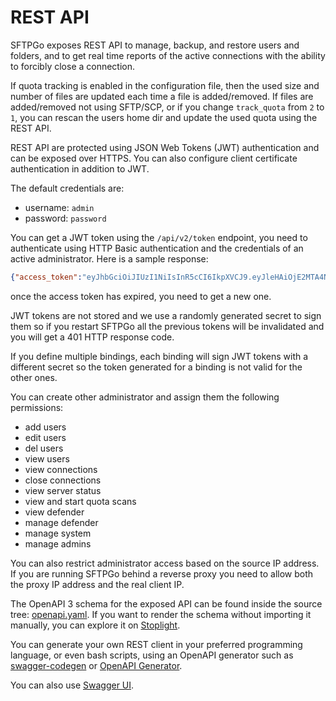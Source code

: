 # REST API

SFTPGo exposes REST API to manage, backup, and restore users and folders, and to get real time reports of the active connections with the ability to forcibly close a connection.

If quota tracking is enabled in the configuration file, then the used size and number of files are updated each time a file is added/removed. If files are added/removed not using SFTP/SCP, or if you change `track_quota` from `2` to `1`, you can rescan the users home dir and update the used quota using the REST API.

REST API are protected using JSON Web Tokens (JWT) authentication and can be exposed over HTTPS. You can also configure client certificate authentication in addition to JWT.

The default credentials are:

- username: `admin`
- password: `password`

You can get a JWT token using the `/api/v2/token` endpoint, you need to authenticate using HTTP Basic authentication and the credentials of an active administrator. Here is a sample response:

```json
{"access_token":"eyJhbGciOiJIUzI1NiIsInR5cCI6IkpXVCJ9.eyJleHAiOjE2MTA4NzU5NDksImp0aSI6ImMwMjAzbGZjZHJwZDRsMGMxanZnIiwibmJmIjoxNjEwODc1MzE5LCJwZXJtaXNzaW9ucyI6WyIqIl0sInN1YiI6ImlHZ010NlZNU3AzN2tld3hMR3lUV1l2b2p1a2ttSjBodXlJZHBzSWRyOFE9IiwidXNlcm5hbWUiOiJhZG1pbiJ9.dt-UwcWdEMwoGauuiQw8BmgpBAv4YlTaXkyNK-7iRJ4","expires_at":"2021-01-17T09:32:29Z"}
```

once the access token has expired, you need to get a new one.

JWT tokens are not stored and we use a randomly generated secret to sign them so if you restart SFTPGo all the previous tokens will be invalidated and you will get a 401 HTTP response code.

If you define multiple bindings, each binding will sign JWT tokens with a different secret so the token generated for a binding is not valid for the other ones.

You can create other administrator and assign them the following permissions:

- add users
- edit users
- del users
- view users
- view connections
- close connections
- view server status
- view and start quota scans
- view defender
- manage defender
- manage system
- manage admins

You can also restrict administrator access based on the source IP address. If you are running SFTPGo behind a reverse proxy you need to allow both the proxy IP address and the real client IP.

The OpenAPI 3 schema for the exposed API can be found inside the source tree: [openapi.yaml](../httpd/schema/openapi.yaml "OpenAPI 3 specs"). If you want to render the schema without importing it manually, you can explore it on [Stoplight](https://sftpgo.stoplight.io/docs/sftpgo/openapi.yaml).

You can generate your own REST client in your preferred programming language, or even bash scripts, using an OpenAPI generator such as [swagger-codegen](https://github.com/swagger-api/swagger-codegen) or [OpenAPI Generator](https://openapi-generator.tech/).

You can also use [Swagger UI](https://github.com/swagger-api/swagger-ui).
